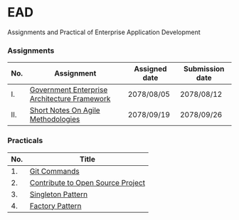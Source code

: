 # EAD
Assignments and Practical of Enterprise Application Development

### Assignments

| No. | Assignment | Assigned date | Submission date |
| ------ | ------ | ------ | ------ |
| I. |  [Government Enterprise Architecture Framework] | 2078/08/05 | 2078/08/12 |
| II. |[Short Notes On Agile Methodologies] | 2078/09/19 | 2078/09/26 |

[Government Enterprise Architecture Framework]: https://github.com/sumitxsth3/EAD/blob/master/Assignment/Assignment%201/Government%20Architecture.md 
[Short Notes On Agile Methodologies]: https://github.com/sumitxsth3/EAD/blob/master/Assignment/Assignment%202/Agile%20Methodologies.md


### Practicals

| No. | Title |
| ------ | ------ |
| 1. |  [Git Commands] |
| 2. |[Contribute to Open Source Project]|
| 3. |[Singleton Pattern]|
| 4. |[Factory Pattern]|

[Git Commands]: https://github.com/sumitxsth3/EAD/tree/master/Practical/Lab%201
[Contribute to Open Source Project]: https://github.com/sumitxsth3/EAD/tree/master/Practical/Lab%202
[Singleton Pattern]: https://github.com/sumitxsth3/EAD/tree/master/Practical/Lab%203
[Factory Pattern]: https://github.com/sumitxsth3/EAD/tree/master/Practical/Lab%204